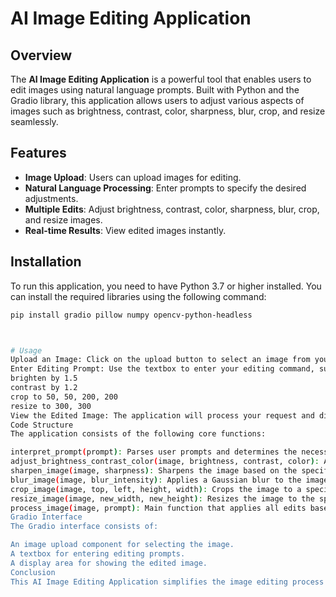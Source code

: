 # AI Image Editing Application

## Overview

The **AI Image Editing Application** is a powerful tool that enables users to edit images using natural language prompts. Built with Python and the Gradio library, this application allows users to adjust various aspects of images such as brightness, contrast, color, sharpness, blur, crop, and resize seamlessly.

## Features

- **Image Upload**: Users can upload images for editing.
- **Natural Language Processing**: Enter prompts to specify the desired adjustments.
- **Multiple Edits**: Adjust brightness, contrast, color, sharpness, blur, crop, and resize images.
- **Real-time Results**: View edited images instantly.

## Installation

To run this application, you need to have Python 3.7 or higher installed. You can install the required libraries using the following command:

```bash
pip install gradio pillow numpy opencv-python-headless



# Usage
Upload an Image: Click on the upload button to select an image from your device.
Enter Editing Prompt: Use the textbox to enter your editing command, such as:
brighten by 1.5
contrast by 1.2
crop to 50, 50, 200, 200
resize to 300, 300
View the Edited Image: The application will process your request and display the edited image.
Code Structure
The application consists of the following core functions:

interpret_prompt(prompt): Parses user prompts and determines the necessary adjustments.
adjust_brightness_contrast_color(image, brightness, contrast, color): Adjusts the brightness, contrast, and color intensity of the image.
sharpen_image(image, sharpness): Sharpens the image based on the specified sharpness level.
blur_image(image, blur_intensity): Applies a Gaussian blur to the image.
crop_image(image, top, left, height, width): Crops the image to a specified region.
resize_image(image, new_width, new_height): Resizes the image to the specified dimensions.
process_image(image, prompt): Main function that applies all edits based on the user's prompt.
Gradio Interface
The Gradio interface consists of:

An image upload component for selecting the image.
A textbox for entering editing prompts.
A display area for showing the edited image.
Conclusion
This AI Image Editing Application simplifies the image editing process through intuitive natural language commands, making it accessible for all users.
